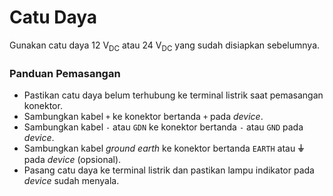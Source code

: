 # Catu Daya

Gunakan catu daya 12 V<sub>DC</sub> atau 24 V<sub>DC</sub> yang sudah disiapkan sebelumnya.

### Panduan Pemasangan

- Pastikan catu daya belum terhubung ke terminal listrik saat pemasangan konektor.
- Sambungkan kabel `+` ke konektor bertanda `+` pada _device_.
- Sambungkan kabel `-` atau `GDN` ke konektor bertanda `-` atau `GND` pada _device_.
- Sambungkan kabel _ground earth_ ke konektor bertanda `EARTH` atau __&#x23DA;__ pada _device_ (opsional).
- Pasang catu daya ke terminal listrik dan pastikan lampu indikator pada _device_ sudah menyala.
